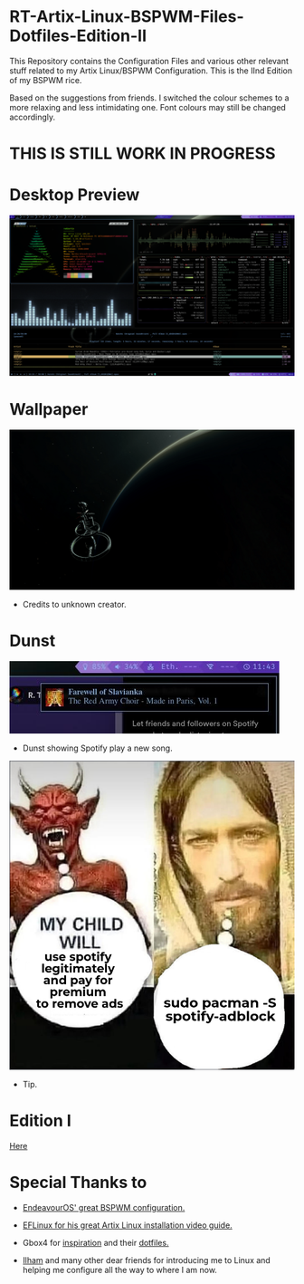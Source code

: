 # RT-Artix-Linux-BSPWM-Files-Dotfiles-Edition-II

This Repository contains the Configuration Files and various other relevant stuff related to my Artix Linux/BSPWM Configuration. This is the IInd Edition of my BSPWM rice.

Based on the suggestions from friends. I switched the colour schemes to a more relaxing and less intimidating one. Font colours may still be changed accordingly.

# THIS IS STILL WORK IN PROGRESS

# Desktop Preview
![RT-Artix-Linux-BSPWM-Files-Dotfiles-Edition-II](https://raw.githubusercontent.com/Red1922/RT-Artix-Linux-BSPWM-Files-Dotfiles-Edition-II/main/Media/Desktop/PreviewVer3.png)

# Wallpaper

![RT-Artix-Linux-BSPWM-Files-Dotfiles-Edition-II](https://raw.githubusercontent.com/Red1922/RT-Artix-Linux-BSPWM-Files-Dotfiles-Edition-II/main/Media/Wallpapers/Elite-Dangerous-Wall.jpg)

- Credits to unknown creator.

# Dunst

![RT-Artix-Linux-BSPWM-Files-Dotfiles-Edition-II](https://raw.githubusercontent.com/Red1922/RT-Artix-Linux-BSPWM-Files-Dotfiles-Edition-II/main/Media/Dunst-Preview/DunstPreviewVer2.jpg)

- Dunst showing Spotify play a new song.

![RT-Artix-Linux-BSPWM-Files-Dotfiles-Edition-II](https://raw.githubusercontent.com/Red1922/RT-Artix-Linux-BSPWM-Files-Dotfiles-Edition-II/main/Media/Memes/spotify-meme.png)

- Tip.

# Edition I

[Here](https://github.com/Red1922/RT-artix-bspwm-all-config-files)

# Special Thanks to

- [EndeavourOS' great BSPWM configuration.](https://github.com/EndeavourOS-Community-Editions/bspwm/)

- [EFLinux for his great Artix Linux installation video guide.](https://www.youtube.com/watch?v=mIpZA6z-Ctk)

- Gbox4 for [inspiration](https://www.reddit.com/r/unixporn/comments/souv1t/bspwm_i_was_told_you_guys_would_like_my_startup/) and their [dotfiles.](https://github.com/Gbox4/dotfiles/tree/ea4f0c2700ba36bf42aa0163b7333aa7d3e594e7)

- [Ilham](https://github.com/ilhamisbored/bspwm-dotfiles) and many other dear friends for introducing me to Linux and helping me configure all the way to where I am now.
